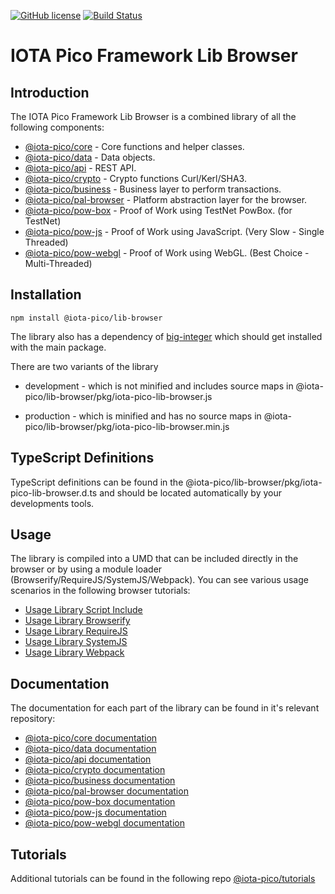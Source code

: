 [![GitHub license](https://img.shields.io/badge/license-MIT-blue.svg)](https://raw.githubusercontent.com/iotaeco/iota-pico-lib-browser/master/LICENSE) [![Build Status](https://travis-ci.org/iotaeco/iota-pico-lib-browser.svg?branch=master)](https://travis-ci.org/iotaeco/iota-pico-lib-browser) 


# IOTA Pico Framework Lib Browser

## Introduction

The IOTA Pico Framework Lib Browser is a combined library of all the following components:

* [@iota-pico/core](https://github.com/iotaeco/iota-pico-core) - Core functions and helper classes.
* [@iota-pico/data](https://github.com/iotaeco/iota-pico-data) - Data objects.
* [@iota-pico/api](https://github.com/iotaeco/iota-pico-api) - REST API.
* [@iota-pico/crypto](https://github.com/iotaeco/iota-pico-crypto) - Crypto functions Curl/Kerl/SHA3.
* [@iota-pico/business](https://github.com/iotaeco/iota-pico-business) - Business layer to perform transactions.
* [@iota-pico/pal-browser](https://github.com/iotaeco/iota-pico-pal-browser) - Platform abstraction layer for the browser.
* [@iota-pico/pow-box](https://github.com/iotaeco/iota-pico-pow-box) - Proof of Work using TestNet PowBox. (for TestNet)
* [@iota-pico/pow-js](https://github.com/iotaeco/iota-pico-pow-js) - Proof of Work using JavaScript. (Very Slow - Single Threaded)
* [@iota-pico/pow-webgl](https://github.com/iotaeco/iota-pico-pow-webgl) - Proof of Work using WebGL. (Best Choice - Multi-Threaded)

## Installation

```shell
npm install @iota-pico/lib-browser
```

The library also has a dependency of [big-integer](https://www.npmjs.com/package/big-integer) which should get installed with the main package.

There are two variants of the library

* development - which is not minified and includes source maps in @iota-pico/lib-browser/pkg/iota-pico-lib-browser.js

* production - which is minified and has no  source maps in @iota-pico/lib-browser/pkg/iota-pico-lib-browser.min.js

## TypeScript Definitions

TypeScript definitions can be found in the @iota-pico/lib-browser/pkg/iota-pico-lib-browser.d.ts and should be located automatically by your developments tools.

## Usage

The library is compiled into a UMD that can be included directly in the browser or by using a module loader (Browserify/RequireJS/SystemJS/Webpack). You can see various usage scenarios in the following browser tutorials:

* [Usage Library Script Include](https://github.com/iotaeco/iota-pico-tutorials/using-library/browser/getNodeInfoScriptInclude/README.md)
* [Usage Library Browserify](https://github.com/iotaeco/iota-pico-tutorials/using-library/browser/getNodeInfoBrowserify/README.md)
* [Usage Library RequireJS](https://github.com/iotaeco/iota-pico-tutorials/using-library/browser/getNodeInfoRequireJS/README.md)
* [Usage Library SystemJS](https://github.com/iotaeco/iota-pico-tutorials/using-library/browser/getNodeInfoSystemJS/README.md)
* [Usage Library Webpack](https://github.com/iotaeco/iota-pico-tutorials/using-library/browser/getNodeInfoWebpack/README.md)

## Documentation

The documentation for each part of the library can be found in it's relevant repository:

* [@iota-pico/core documentation](https://github.com/iotaeco/iota-pico-core/docs/README.md)
* [@iota-pico/data documentation](https://github.com/iotaeco/iota-pico-data/docs/README.md)
* [@iota-pico/api documentation](https://github.com/iotaeco/iota-pico-api/docs/README.md)
* [@iota-pico/crypto documentation](https://github.com/iotaeco/iota-pico-crypto/docs/README.md)
* [@iota-pico/business documentation](https://github.com/iotaeco/iota-pico-business/docs/README.md)
* [@iota-pico/pal-browser documentation](https://github.com/iotaeco/iota-pico-pal-browser/docs/README.md)
* [@iota-pico/pow-box documentation](https://github.com/iotaeco/iota-pico-pow-box/docs/README.md)
* [@iota-pico/pow-js documentation](https://github.com/iotaeco/iota-pico-pow-js/docs/README.md)
* [@iota-pico/pow-webgl documentation](https://github.com/iotaeco/iota-pico-pow-webgl/docs/README.md)

## Tutorials

Additional tutorials can be found in the following repo [@iota-pico/tutorials](https://github.com/iotaeco/iota-pico-tutorials)

